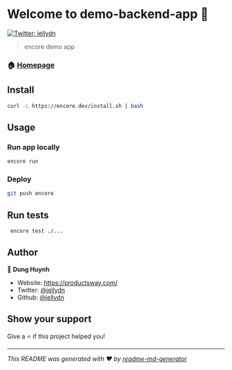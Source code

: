 # Welcome to demo-backend-app 👋

[![Twitter: jellydn](https://img.shields.io/twitter/follow/jellydn.svg?style=social)](https://twitter.com/jellydn)

> encore demo app

### 🏠 [Homepage](https://staging-demo-backend-app-eyk2.encr.app/)

## Install

```sh
curl -L https://encore.dev/install.sh | bash
```

## Usage

### Run app locally

```sh
encore run
```

### Deploy

```sh
git push encore
```

## Run tests

```sh
 encore test ./...
```

## Author

👤 **Dung Huynh**

- Website: https://productsway.com/
- Twitter: [@jellydn](https://twitter.com/jellydn)
- Github: [@jellydn](https://github.com/jellydn)

## Show your support

Give a ⭐️ if this project helped you!

---

_This README was generated with ❤️ by [readme-md-generator](https://github.com/kefranabg/readme-md-generator)_
